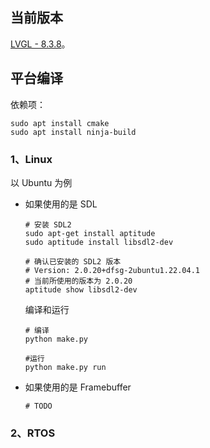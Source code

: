 ## 当前版本

[LVGL - 8.3.8](https://github.com/lvgl/lvgl/releases/tag/v8.3.8)。

## 平台编译

依赖项：

```shell
sudo apt install cmake
sudo apt install ninja-build
```

### 1、Linux

以 Ubuntu 为例

- 如果使用的是 SDL

    ```shell
    # 安装 SDL2
    sudo apt-get install aptitude
    sudo aptitude install libsdl2-dev
    
    # 确认已安装的 SDL2 版本
    # Version: 2.0.20+dfsg-2ubuntu1.22.04.1
    # 当前所使用的版本为 2.0.20
    aptitude show libsdl2-dev
    ```

    编译和运行

    ```shell
    # 编译
    python make.py
    
    #运行
    python make.py run
    ```

- 如果使用的是 Framebuffer

    ```shell
    # TODO
    ```

### 2、RTOS